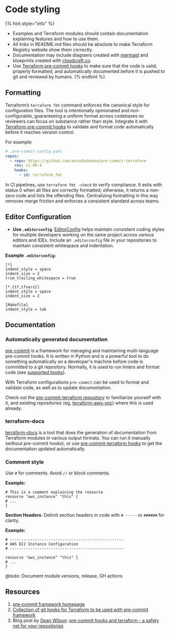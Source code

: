 # Code styling

{% hint style="info" %}
* Examples and Terraform modules should contain documentation explaining features and how to use them.
* All links in README.md files should be absolute to make Terraform Registry website show them correctly.
* Documentation may include diagrams created with [mermaid](https://github.com/mermaid-js/mermaid) and blueprints created with [cloudcraft.co](https://cloudcraft.co).
* Use [Terraform pre-commit hooks](https://github.com/antonbabenko/pre-commit-terraform) to make sure that the code is valid, properly formatted, and automatically documented before it is pushed to git and reviewed by humans.
{% endhint %}

## Formatting

Terraform’s `terraform fmt` command enforces the canonical style for configuration files. The tool is intentionally opinionated and non-configurable, guaranteeing a uniform format across codebases so reviewers can focus on substance rather than style. Integrate it with [Terraform pre-commit hooks](https://github.com/antonbabenko/pre-commit-terraform) to validate and format code automatically before it reaches version control.

For example:

```yaml
# .pre-commit-config.yaml
repos:
  - repo: https://github.com/antonbabenko/pre-commit-terraform
    rev: v1.99.4
    hooks:
      - id: terraform_fmt
```

In CI pipelines, use `terraform fmt -check` to verify compliance. It exits with status 0 when all files are correctly formatted; otherwise, it returns a non-zero code and lists the offending files. Centralizing formatting in this way removes merge friction and enforces a consistent standard across teams.

## Editor Configuration

- **Use `.editorconfig`**: [EditorConfig](https://editorconfig.org/) helps maintain consistent coding styles for multiple developers working on the same project across various editors and IDEs. Include an `.editorconfig` file in your repositories to maintain consistent whitespace and indentation.

**Example `.editorconfig`:**

```editorconfig
[*]
indent_style = space
indent_size = 2
trim_trailing_whitespace = true

[*.{tf,tfvars}]
indent_style = space
indent_size = 2

[Makefile]
indent_style = tab
```

## Documentation

### Automatically generated documentation

[pre-commit](https://pre-commit.com/) is a framework for managing and maintaining multi-language pre-commit hooks. It is written in Python and is a powerful tool to do something automatically on a developer's machine before code is committed to a git repository. Normally, it is used to run linters and format code (see [supported hooks](https://pre-commit.com/hooks.html)).

With Terraform configurations `pre-commit` can be used to format and validate code, as well as to update documentation.

Check out the [pre-commit-terraform repository](https://github.com/antonbabenko/pre-commit-terraform/blob/master/README.md) to familiarize yourself with it, and existing repositories (eg, [terraform-aws-vpc](https://github.com/terraform-aws-modules/terraform-aws-vpc)) where this is used already.

### terraform-docs

[terraform-docs](https://github.com/segmentio/terraform-docs) is a tool that does the generation of documentation from Terraform modules in various output formats. You can run it manually (without pre-commit hooks), or use [pre-commit-terraform hooks](https://github.com/antonbabenko/pre-commit-terraform) to get the documentation updated automatically.


### Comment style

Use `#` for comments. Avoid `//` or block comments.

**Example:**

```hcl
# This is a comment explaining the resource
resource "aws_instance" "this" {
# ...
}
```

**Section Headers**: Delimit section headers in code with `# -----` or `######` for clarity.

**Example:**

```hcl
# --------------------------------------------------
# AWS EC2 Instance Configuration
# --------------------------------------------------

resource "aws_instance" "this" {
# ...
}
```

@todo: Document module versions, release, GH actions

## Resources

1. [pre-commit framework homepage](https://pre-commit.com/)
2. [Collection of git hooks for Terraform to be used with pre-commit framework](https://github.com/antonbabenko/pre-commit-terraform)
3. Blog post by [Dean Wilson](https://github.com/deanwilson): [pre-commit hooks and terraform - a safety net for your repositories](https://www.unixdaemon.net/tools/terraform-precommit-hooks/)
